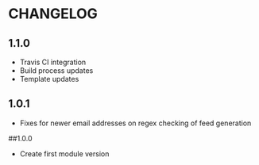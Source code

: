 CHANGELOG
=========

## 1.1.0
* Travis CI integration
* Build process updates
* Template updates

## 1.0.1
* Fixes for newer email addresses on regex checking of feed generation

##1.0.0
* Create first module version